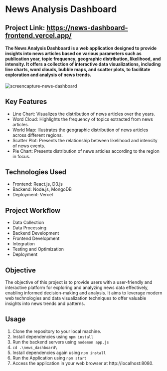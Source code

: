 # News Analysis Dashboard

## Project Link: https://news-dashboard-frontend.vercel.app/
#### The News Analysis Dashboard is a web application designed to provide insights into news articles based on various parameters such as publication year, topic frequency, geographic distribution, likelihood, and intensity. It offers a collection of interactive data visualizations, including line charts, word clouds, bubble maps, and scatter plots, to facilitate exploration and analysis of news trends.
![screencapture-news-dashboard](https://github.com/adi907/NewsDashboard/assets/76524120/369d4dcd-3d07-4ad1-981a-3e269653c518)



## Key Features
* Line Chart: Visualizes the distribution of news articles over the years.
* Word Cloud: Highlights the frequency of topics extracted from news articles.
* World Map: Illustrates the geographic distribution of news articles across different regions.
* Scatter Plot: Presents the relationship between likelihood and intensity of news events.
* Pie Chart: Presents distribution of news articles according to the region in focus.

## Technologies Used
* Frontend: React.js, D3.js
* Backend: Node.js, MongoDB
* Deployment: Vercel

## Project Workflow
* Data Collection
* Data Processing
* Backend Development
* Frontend Development
* Integration
* Testing and Optimization
* Deployment

## Objective
The objective of this project is to provide users with a user-friendly and interactive platform for exploring and analyzing news data effectively, enabling informed decision-making and analysis. It aims to leverage modern web technologies and data visualization techniques to offer valuable insights into news trends and patterns.

## Usage
1. Clone the repository to your local machine.
2. Install dependencies using `npm install`
3. Run the backend servers using `nodemon app.js`
4. `cd .\news_dashboard\`
5. Install dependencies again using `npm install`
6. Run the Application using `npm start`
7. Access the application in your web browser at http://localhost:8080.

